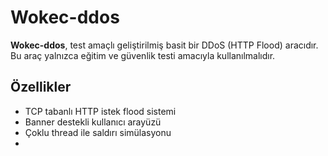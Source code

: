 # Wokec-ddos

**Wokec-ddos**, test amaçlı geliştirilmiş basit bir DDoS (HTTP Flood) aracıdır. Bu araç yalnızca eğitim ve güvenlik testi amacıyla kullanılmalıdır.

## Özellikler
- TCP tabanlı HTTP istek flood sistemi
- Banner destekli kullanıcı arayüzü
- Çoklu thread ile saldırı simülasyonu
- 
